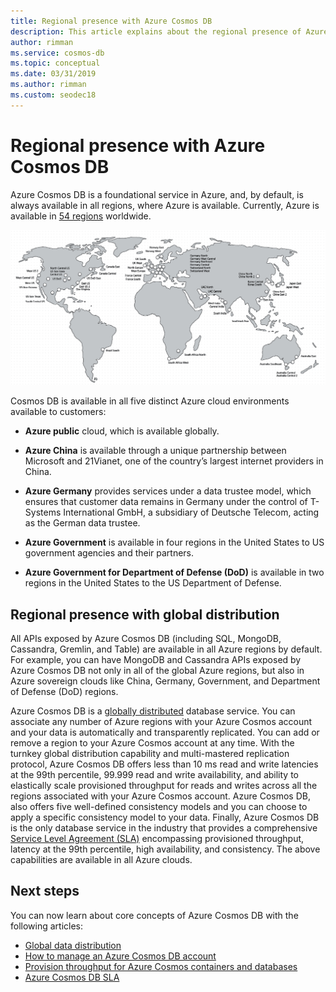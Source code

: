 ```yaml
---
title: Regional presence with Azure Cosmos DB
description: This article explains about the regional presence of Azure Cosmos DB and different cloud environments.
author: rimman
ms.service: cosmos-db
ms.topic: conceptual
ms.date: 03/31/2019
ms.author: rimman
ms.custom: seodec18
---
```


# Regional presence with Azure Cosmos DB

Azure Cosmos DB is a foundational service in Azure, and, by default, is always available in all regions, where Azure is available. Currently, Azure is available in [54 regions](https://azure.microsoft.com/global-infrastructure/regions/) worldwide. 

[![Regions where Azure Cosmos DB is available](./media/regional-presence/regional-presence.png)](./media/regional-presence/regional-presence.png#lightbox)

Cosmos DB is available in all five distinct Azure cloud environments available to customers:

* **Azure public** cloud, which is available globally.

* **Azure China** is available through a unique partnership between Microsoft and 21Vianet, one of the country’s largest internet providers in China.

* **Azure Germany** provides services under a data trustee model, which ensures that customer data remains in Germany under the control of T-Systems International GmbH, a subsidiary of Deutsche Telecom, acting as the German data trustee.

* **Azure Government** is available in four regions in the United States to US government agencies and their partners. 

* **Azure Government for Department of Defense (DoD)** is available in two regions in the United States to the US Department of Defense.

## Regional presence with global distribution

All APIs exposed by Azure Cosmos DB (including SQL, MongoDB, Cassandra, Gremlin, and Table) are available in all Azure regions by default. For example, you can have MongoDB and Cassandra APIs exposed by Azure Cosmos DB not only in all of the global Azure regions, but also in Azure sovereign clouds like China, Germany, Government, and Department of Defense (DoD) regions.

Azure Cosmos DB is a [globally distributed](distribute-data-globally.md) database service. You can associate any number of Azure regions with your Azure Cosmos account and your data is automatically and transparently replicated. You can add or remove a region to your Azure Cosmos account at any time. With the turnkey global distribution capability and multi-mastered replication protocol, Azure Cosmos DB offers less than 10 ms read and write latencies at the 99th percentile, 99.999 read and write availability, and ability to elastically scale provisioned throughput for reads and writes across all the regions associated with your Azure Cosmos account. Azure Cosmos DB, also offers five well-defined consistency models and you can choose to apply a specific consistency model to your data. Finally, Azure Cosmos DB is the only database service in the industry that provides a comprehensive [Service Level Agreement (SLA)](https://azure.microsoft.com/support/legal/sla/cosmos-db/v1_2/) encompassing provisioned throughput, latency at the 99th percentile, high availability, and consistency. The above capabilities are available in all Azure clouds.

## Next steps

You can now learn about core concepts of Azure Cosmos DB with the following articles:

* [Global data distribution](distribute-data-globally.md)
* [How to manage an Azure Cosmos DB account](manage-account.md)
* [Provision throughput for Azure Cosmos containers and databases](set-throughput.md)
* [Azure Cosmos DB SLA](https://azure.microsoft.com/support/legal/sla/cosmos-db/v1_2/)
